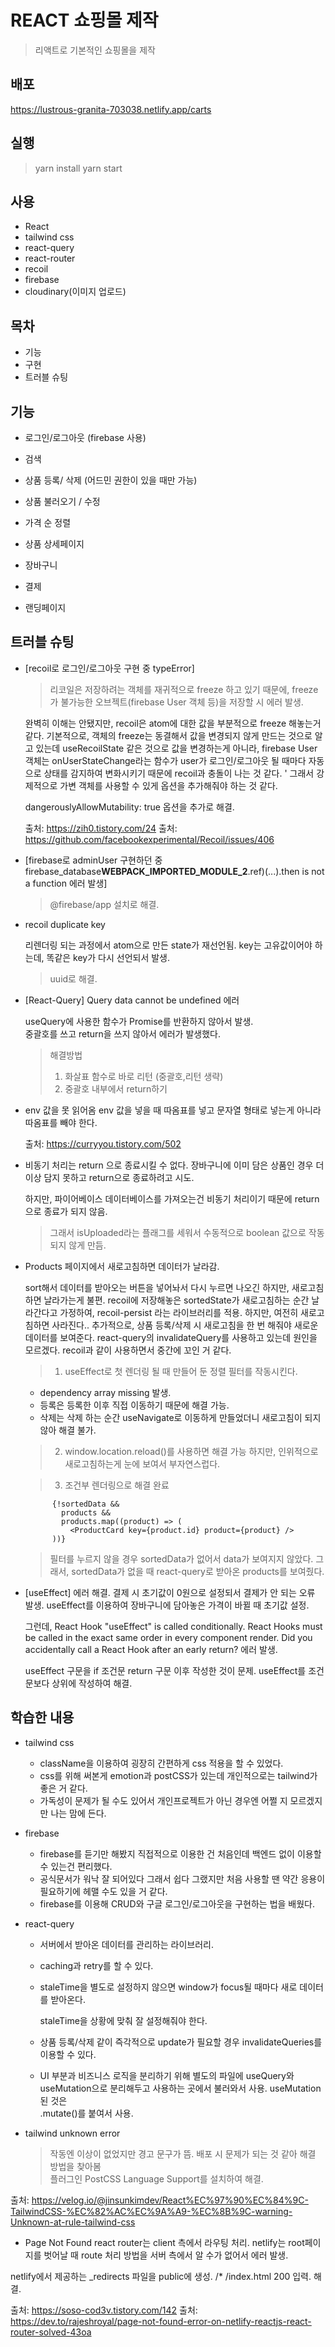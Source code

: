 # REACT 쇼핑몰 제작

> 리액트로 기본적인 쇼핑몰을 제작

## 배포

https://lustrous-granita-703038.netlify.app/carts

## 실행

> yarn install
> yarn start

## 사용

- React
- tailwind css
- react-query
- react-router
- recoil
- firebase
- cloudinary(이미지 업로드)

## 목차

- 기능
- 구현
- 트러블 슈팅

## 기능

- 로그인/로그아웃 (firebase 사용)

- 검색

- 상품 등록/ 삭제 (어드민 권한이 있을 때만 가능)

- 상품 불러오기 / 수정

- 가격 순 정렬

- 상품 상세페이지

- 장바구니

- 결제

- 랜딩페이지

## 트러블 슈팅

- [recoil로 로그인/로그아웃 구현 중 typeError]

  > 리코일은 저장하려는 객체를 재귀적으로 freeze 하고 있기 때문에, freeze가 불가능한 오브젝트(firebase User 객체 등)을 저장할 시 에러 발생.

  완벽히 이해는 안됐지만, recoil은 atom에 대한 값을 부분적으로 freeze 해놓는거 같다.
  기본적으로, 객체의 freeze는 동결해서 값을 변경되지 않게 만드는 것으로 알고 있는데
  useRecoilState 같은 것으로 값을 변경하는게 아니라, firebase User 객체는 onUserStateChange라는 함수가 user가 로그인/로그아웃 될 때마다 자동으로 상태를 감지하여 변화시키기 때문에 recoil과 충돌이 나는 것 같다. '
  그래서 강제적으로 가변 객체를 사용할 수 있게 옵션을 추가해줘야 하는 것 같다.

  dangerouslyAllowMutability: true 옵션을 추가로 해결.

  출처: https://zih0.tistory.com/24
  출처: https://github.com/facebookexperimental/Recoil/issues/406

- [firebase로 adminUser 구현하던 중 firebase_database**WEBPACK_IMPORTED_MODULE_2**.ref)(...).then is not a function 에러 발생]

  > @firebase/app 설치로 해결.

- recoil duplicate key

  리렌더링 되는 과정에서 atom으로 만든 state가 재선언됨.
  key는 고유값이어야 하는데, 똑같은 key가 다시 선언되서 발생.

  > uuid로 해결.

- [React-Query] Query data cannot be undefined 에러

  useQuery에 사용한 함수가 Promise를 반환하지 않아서 발생.  
  중괄호를 쓰고 return을 쓰지 않아서 에러가 발생했다.

  > 해결방법
  >
  > 1.  화살표 함수로 바로 리턴 (중괄호,리턴 생략)
  > 2.  중괄호 내부에서 return하기

- env 값을 못 읽어옴
  env 값을 넣을 때 따옴표를 넣고 문자열 형태로 넣는게 아니라 따옴표를 빼야 한다.

  출처: https://curryyou.tistory.com/502

- 비동기 처리는 return 으로 종료시킬 수 없다.
  장바구니에 이미 담은 상품인 경우 더 이상 담지 못하고 return으로 종료하려고 시도.

  하지만, 파이어베이스 데이터베이스를 가져오는건 비동기 처리이기 때문에 return으로 종료가 되지 않음.

  > 그래서 isUploaded라는 플래그를 세워서 수동적으로 boolean 값으로 작동되지 않게 만듬.

- Products 페이지에서 새로고침하면 데이터가 날라감.

  sort해서 데이터를 받아오는 버튼을 넣어놔서 다시 누르면 나오긴 하지만, 새로고침하면 날라가는게 불편.
  recoil에 저장해놓은 sortedState가 새로고침하는 순간 날라간다고 가정하여, recoil-persist 라는 라이브러리를 적용.
  하지만, 여전히 새로고침하면 사라진다..
  추가적으로, 상품 등록/삭제 시 새로고침을 한 번 해줘야 새로운 데이터를 보여준다.
  react-query의 invalidateQuery를 사용하고 있는데 원인을 모르겠다.
  recoil과 같이 사용하면서 중간에 꼬인 거 같다.

  > 1.  useEffect로 첫 렌더링 될 때 만들어 둔 정렬 필터를 작동시킨다.

  - dependency array missing 발생.
  - 등록은 등록한 이후 직접 이동하기 때문에 해결 가능.
  - 삭제는 삭제 하는 순간 useNavigate로 이동하게 만들었더니 새로고침이 되지 않아 해결 불가.

  > 2. window.location.reload()를 사용하면 해결 가능 하지만, 인위적으로 새로고침하는게 눈에 보여서 부자연스럽다.

  > 3. 조건부 렌더링으로 해결 완료

  ```
        {!sortedData &&
          products &&
          products.map((product) => (
            <ProductCard key={product.id} product={product} />
        ))}
  ```

  > 필터를 누르지 않을 경우 sortedData가 없어서 data가 보여지지 않았다. 그래서, sortedData가 없을 때 react-query로 받아온 products를 보여줬다.

- [useEffect] 에러 해결.
  결제 시 초기값이 0원으로 설정되서 결제가 안 되는 오류 발생.
  useEffect를 이용하여 장바구니에 담아놓은 가격이 바뀔 때 초기값 설정.

  그런데, React Hook "useEffect" is called conditionally. React Hooks must be called in the exact same order in every component render. Did you accidentally call a React Hook after an early return? 에러 발생.

  useEffect 구문을 if 조건문 return 구문 이후 작성한 것이 문제.
  useEffect를 조건문보다 상위에 작성하여 해결.

## 학습한 내용

- tailwind css

  - className을 이용하여 굉장히 간편하게 css 적용을 할 수 있었다.
  - css를 위해 써본게 emotion과 postCSS가 있는데 개인적으로는 tailwind가 좋은 거 같다.
  - 가독성이 문제가 될 수도 있어서 개인프로젝트가 아닌 경우엔 어쩔 지 모르겠지만 나는 맘에 든다.

- firebase

  - firebase를 듣기만 해봤지 직접적으로 이용한 건 처음인데 백엔드 없이 이용할 수 있는건 편리했다.
  - 공식문서가 워낙 잘 되어있다 그래서 쉽다 그랬지만 처음 사용할 땐 약간 응용이 필요하기에 헤맬 수도 있을 거 같다.
  - firebase를 이용해 CRUD와 구글 로그인/로그아웃을 구현하는 법을 배웠다.

- react-query

  - 서버에서 받아온 데이터를 관리하는 라이브러리.

  - caching과 retry를 할 수 있다.

  - staleTime을 별도로 설정하지 않으면 window가 focus될 때마다 새로 데이터를 받아온다.

    staleTime을 상황에 맞춰 잘 설정해줘야 한다.

  - 상품 등록/삭제 같이 즉각적으로 update가 필요할 경우 invalidateQueries를 이용할 수 있다.

  - UI 부분과 비즈니스 로직을 분리하기 위해 별도의 파일에 useQuery와 useMutation으로 분리해두고 사용하는 곳에서 불러와서 사용.
    useMutation 된 것은  
    .mutate()를 붙여서 사용.

- tailwind unknown error
  > 작동엔 이상이 없었지만 경고 문구가 뜸. 배포 시 문제가 되는 것 같아 해결 방법을 찾아봄  
  >  플러그인 PostCSS Language Support를 설치하여 해결.

출처: https://velog.io/@jinsunkimdev/React%EC%97%90%EC%84%9C-TailwindCSS-%EC%82%AC%EC%9A%A9-%EC%8B%9C-warning-Unknown-at-rule-tailwind-css

- Page Not Found
  react router는 client 측에서 라우팅 처리.
  netlify는 root페이지를 벗어날 때 route 처리 방법을 서버 측에서 알 수가 없어서 에러 발생.

netlify에서 제공하는 \_redirects 파일을 public에 생성.
/\* /index.html 200 입력. 해결.

출처: https://soso-cod3v.tistory.com/142
출처: https://dev.to/rajeshroyal/page-not-found-error-on-netlify-reactjs-react-router-solved-43oa
